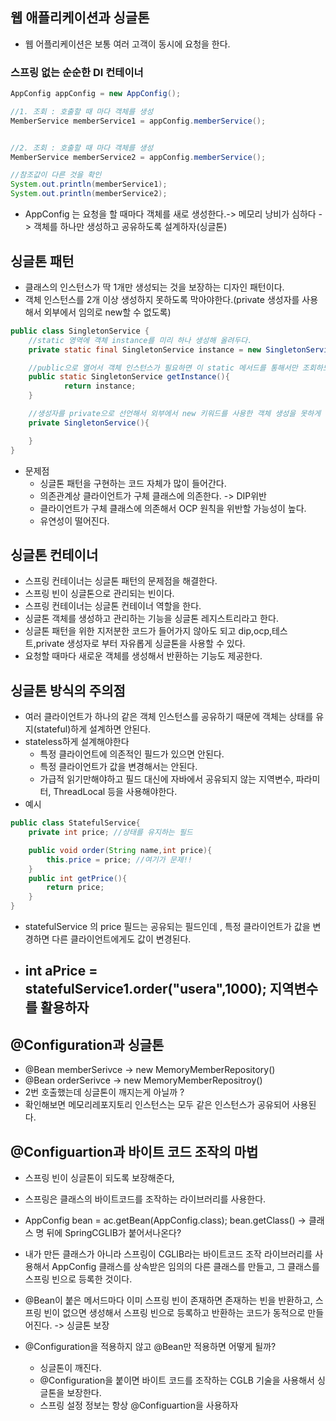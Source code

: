 ## 웹 애플리케이션과 싱글톤

- 웹 어플리케이션은 보통 여러 고객이 동시에 요청을 한다.

### 스프링 없는 순순한 DI 컨테이너

```java
AppConfig appConfig = new AppConfig();

//1. 조회 : 호출할 때 마다 객체를 생성
MemberService memberService1 = appConfig.memberService();


//2. 조회 : 호출할 때 마다 객체를 생성
MemberService memberService2 = appConfig.memberService();

//참조값이 다른 것을 확인
System.out.println(memberService1);
System.out.println(memberService2);

```

- AppConfig 는 요청을 할 때마다 객체를 새로 생성한다.-> 메모리 낭비가 심하다 -> 객체를 하나만 생성하고 공유하도록 설계하자(싱글톤)

## 싱글톤 패턴

- 클래스의 인스턴스가 딱 1개만 생성되는 것을 보장하는 디자인 패턴이다.
- 객체 인스턴스를 2개 이상 생성하지 못하도록 막아야한다.(private 생성자를 사용해서 외부에서 임의로 new할 수 없도록)

```java
public class SingletonService {
    //static 영역에 객체 instance를 미리 하나 생성해 올려두다.
    private static final SingletonService instance = new SingletonService();

    //public으로 열어서 객체 인스턴스가 필요하면 이 static 메서드를 통해서만 조회하도록 허용한다.
    public static SingletonService getInstance(){
            return instance;
    }

    //생성자를 private으로 선언해서 외부에서 new 키워드를 사용한 객체 생성을 못하게 막는다.
    private SingletonService(){

    }
}

```

- 문제점
  - 싱글톤 패턴을 구현하는 코드 자체가 많이 들어간다.
  - 의존관계상 클라이언트가 구체 클래스에 의존한다. -> DIP위반
  - 클라이언트가 구체 클래스에 의존해서 OCP 원칙을 위반할 가능성이 높다.
  - 유연성이 떨어진다.

## 싱글톤 컨테이너

- 스프링 컨테이너는 싱글톤 패턴의 문제점을 해결한다.
- 스프링 빈이 싱글톤으로 관리되는 빈이다.
- 스프링 컨테이너는 싱글톤 컨테이너 역할을 한다.
- 싱글톤 객체를 생성하고 관리하는 기능을 싱글톤 레지스트리라고 한다.
- 싱글톤 패턴을 위한 지저분한 코드가 들어가지 않아도 되고 dip,ocp,테스트,private 생성자로 부터 자유롭게 싱글톤을 사용할 수 있다.
- 요청할 때마다 새로운 객체를 생성해서 반환하는 기능도 제공한다.

## 싱글톤 방식의 주의점

- 여러 클라이언트가 하나의 같은 객체 인스턴스를 공유하기 때문에 객체는 상태를 유지(stateful)하게 설계하면 안된다.
- stateless하게 설계해야한다
  - 특정 클라이언트에 의존적인 필드가 있으면 안된다.
  - 특정 클라이언트가 값을 변경해서는 안된다.
  - 가급적 읽기만해야하고 필드 대신에 자바에서 공유되지 않는 지역변수, 파라미터, ThreadLocal 등을 사용해야한다.
- 예시

```java
public class StatefulService{
    private int price; //상태를 유지하는 필드

    public void order(String name,int price){
        this.price = price; //여기가 문제!!
    }
    public int getPrice(){
        return price;
    }
}
```

- statefulService 의 price 필드는 공유되는 필드인데 , 특정 클라이언트가 값을 변경하면 다른 클라이언트에게도 값이 변경된다.
- ## int aPrice = statefulService1.order("usera",1000); 지역변수를 활용하자

## @Configuration과 싱글톤

- @Bean memberSerivce -> new MemoryMemberRepository()
- @Bean orderSerivce -> new MemoryMemberRepositroy()
- 2번 호출했는데 싱글톤이 깨지는게 아닐까 ?
- 확인해보면 메모리레포지토리 인스턴스는 모두 같은 인스턴스가 공유되어 사용된다.

## @Configuartion과 바이트 코드 조작의 마법

- 스프링 빈이 싱글톤이 되도록 보장해준다,
- 스프링은 클래스의 바이트코드를 조작하는 라이브러리를 사용한다.
- AppConfig bean = ac.getBean(AppConfig.class);
  bean.getClass() -> 클래스 명 뒤에 SpringCGLIB가 붙어서나온다?
- 내가 만든 클래스가 아니라 스프링이 CGLIB라는 바이트코드 조작 라이브러리를 사용해서 AppConfig 클래스를 상속받은 임의의 다른 클래스를 만들고, 그 클래스를 스프링 빈으로 등록한 것이다.
- @Bean이 붙은 메서드마다 이미 스프링 빈이 존재하면 존재하는 빈을 반환하고, 스프링 빈이 없으면 생성해서 스프링 빈으로 등록하고 반환하는 코드가 동적으로 만들어진다. -> 싱글톤 보장

- @Configuration을 적용하지 않고 @Bean만 적용하면 어떻게 될까?
  - 싱글톤이 깨진다.
  - @Configuration을 붙이면 바이트 코드를 조작하는 CGLB 기술을 사용해서 싱글톤을 보장한다.
  - 스프링 설정 정보는 항상 @Configuartion을 사용하자
